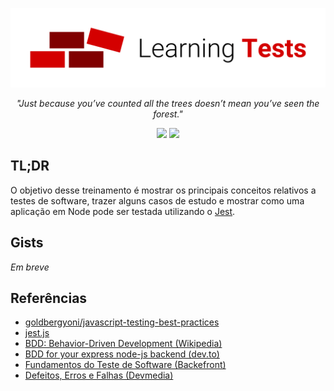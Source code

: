<p align="center">
  <img
    src="https://raw.githubusercontent.com/mjs-community/learning-tests/master/docs/logo.png"
    alt="learning tests"
    width="600px"
  />
</p>

<em> <p align="center"> "Just because you’ve counted all the trees doesn’t mean you’ve seen the forest." </p> </em>

<p align=center>
  <img src="https://img.shields.io/badge/revisão-1-red" />
  <img src="https://img.shields.io/badge/exemplos-WIP-red" />
</p>

## TL;DR
O objetivo desse treinamento é mostrar os principais conceitos relativos a testes de software, trazer alguns casos de estudo e mostrar como uma aplicação em Node pode ser testada utilizando o [Jest](https://jestjs.io/).

## Gists
<em> Em breve </em>

## Referências
- [goldbergyoni/javascript-testing-best-practices](https://github.com/goldbergyoni/javascript-testing-best-practices/)
- [jest.js](https://jestjs.io/)
- [BDD: Behavior-Driven Development (Wikipedia) ](https://pt.wikipedia.org/wiki/Behavior_Driven_Development)
- [BDD for your express node-js backend (dev.to)](https://dev.to/teodeleanu/automated-tests-bdd-for-your-express-node-js-backend-4b0d)
- [Fundamentos do Teste de Software (Backefront)](https://backefront.com.br/fundamentos-teste-software/)
- [Defeitos, Erros e Falhas (Devmedia)](https://www.devmedia.com.br/testes-de-software-entendendo-defeitos-erros-e-falhas/22280)
